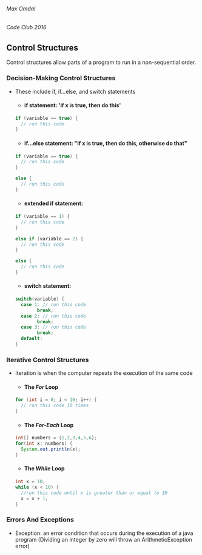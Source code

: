###### Max Omdal ######
###### Code Club 2016 ######

## Control Structures ##

Control structures allow parts of a program to run in a non-sequential order.

### Decision-Making Control Structures ###

- These include if, if...else, and switch statements
  - #### if statement: 'if x is true, then do this'

  ```java
  if (variable == true) {
    // run this code
  }
  ```

  - #### if...else statement: "if x is true, then do this, otherwise do that"

  ```java
  if (variable == true) {
    // run this code
  }

  else {
    // run this code
  }
  ```

  - #### extended if statement:

  ```java
  if (variable == 1) {
    // run this code
  }

  else if (variable == 2) {
    // run this code
  }

  else {
    // run this code
  }
  ```

  - #### switch statement:

  ```java
  switch(variable) {
    case 1: // run this code
          break;
    case 2: // run this code
          break;
    case 3: // run this code
          break;
    default:
  }
  ```


### Iterative Control Structures ###

- Iteration is when the computer repeats the execution of the same code

  - #### The *For* Loop

  ```java
  for (int i = 0; i < 10; i++) {
    // run this code 10 times
  }
  ```

  - #### The *For-Each* Loop

  ```java
  int[] numbers = {1,2,3,4,5,6};
  for(int x: numbers) {
    System.out.println(x);
  }
  ```

  - #### The *While* Loop

  ```java
  int x = 10;
  while (x < 10) {
    //run this code until x is greater than or equal to 10
    x = x + 1;
  }
  ```

### Errors And Exceptions ###

- Exception: an error condition that occurs during the execution of a java program (Dividing an integer by zero will throw an ArithmeticException error)
